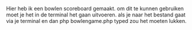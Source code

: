Hier heb ik een bowlen scoreboard gemaakt.
om dit te kunnen gebruiken moet je het in de terminal het gaan uitvoeren.
als je naar het bestand gaat via je terminal en dan php bowlengame.php typed zou het moeten lukken.
